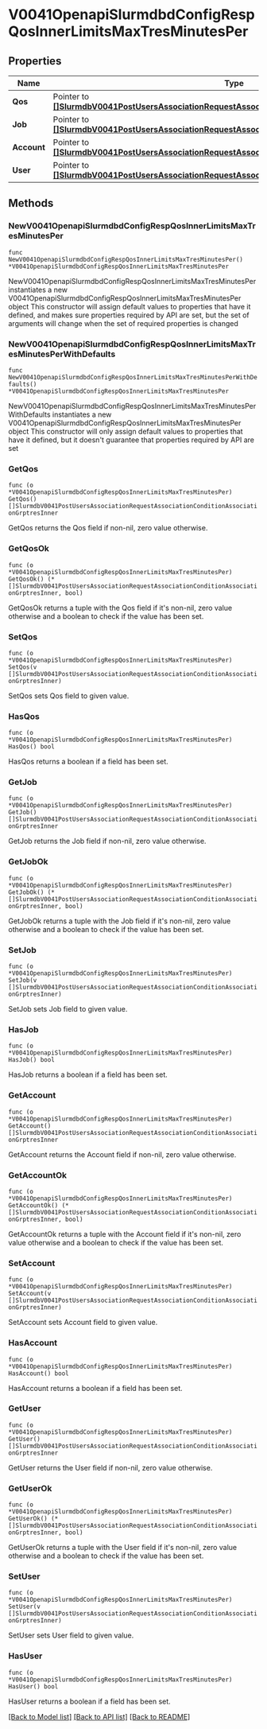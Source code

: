 # V0041OpenapiSlurmdbdConfigRespQosInnerLimitsMaxTresMinutesPer

## Properties

Name | Type | Description | Notes
------------ | ------------- | ------------- | -------------
**Qos** | Pointer to [**[]SlurmdbV0041PostUsersAssociationRequestAssociationConditionAssociationGrptresInner**](SlurmdbV0041PostUsersAssociationRequestAssociationConditionAssociationGrptresInner.md) | GrpTRESRunMins | [optional] 
**Job** | Pointer to [**[]SlurmdbV0041PostUsersAssociationRequestAssociationConditionAssociationGrptresInner**](SlurmdbV0041PostUsersAssociationRequestAssociationConditionAssociationGrptresInner.md) | MaxTRESMinsPerJob | [optional] 
**Account** | Pointer to [**[]SlurmdbV0041PostUsersAssociationRequestAssociationConditionAssociationGrptresInner**](SlurmdbV0041PostUsersAssociationRequestAssociationConditionAssociationGrptresInner.md) | MaxTRESRunMinsPerAccount | [optional] 
**User** | Pointer to [**[]SlurmdbV0041PostUsersAssociationRequestAssociationConditionAssociationGrptresInner**](SlurmdbV0041PostUsersAssociationRequestAssociationConditionAssociationGrptresInner.md) | MaxTRESRunMinsPerUser | [optional] 

## Methods

### NewV0041OpenapiSlurmdbdConfigRespQosInnerLimitsMaxTresMinutesPer

`func NewV0041OpenapiSlurmdbdConfigRespQosInnerLimitsMaxTresMinutesPer() *V0041OpenapiSlurmdbdConfigRespQosInnerLimitsMaxTresMinutesPer`

NewV0041OpenapiSlurmdbdConfigRespQosInnerLimitsMaxTresMinutesPer instantiates a new V0041OpenapiSlurmdbdConfigRespQosInnerLimitsMaxTresMinutesPer object
This constructor will assign default values to properties that have it defined,
and makes sure properties required by API are set, but the set of arguments
will change when the set of required properties is changed

### NewV0041OpenapiSlurmdbdConfigRespQosInnerLimitsMaxTresMinutesPerWithDefaults

`func NewV0041OpenapiSlurmdbdConfigRespQosInnerLimitsMaxTresMinutesPerWithDefaults() *V0041OpenapiSlurmdbdConfigRespQosInnerLimitsMaxTresMinutesPer`

NewV0041OpenapiSlurmdbdConfigRespQosInnerLimitsMaxTresMinutesPerWithDefaults instantiates a new V0041OpenapiSlurmdbdConfigRespQosInnerLimitsMaxTresMinutesPer object
This constructor will only assign default values to properties that have it defined,
but it doesn't guarantee that properties required by API are set

### GetQos

`func (o *V0041OpenapiSlurmdbdConfigRespQosInnerLimitsMaxTresMinutesPer) GetQos() []SlurmdbV0041PostUsersAssociationRequestAssociationConditionAssociationGrptresInner`

GetQos returns the Qos field if non-nil, zero value otherwise.

### GetQosOk

`func (o *V0041OpenapiSlurmdbdConfigRespQosInnerLimitsMaxTresMinutesPer) GetQosOk() (*[]SlurmdbV0041PostUsersAssociationRequestAssociationConditionAssociationGrptresInner, bool)`

GetQosOk returns a tuple with the Qos field if it's non-nil, zero value otherwise
and a boolean to check if the value has been set.

### SetQos

`func (o *V0041OpenapiSlurmdbdConfigRespQosInnerLimitsMaxTresMinutesPer) SetQos(v []SlurmdbV0041PostUsersAssociationRequestAssociationConditionAssociationGrptresInner)`

SetQos sets Qos field to given value.

### HasQos

`func (o *V0041OpenapiSlurmdbdConfigRespQosInnerLimitsMaxTresMinutesPer) HasQos() bool`

HasQos returns a boolean if a field has been set.

### GetJob

`func (o *V0041OpenapiSlurmdbdConfigRespQosInnerLimitsMaxTresMinutesPer) GetJob() []SlurmdbV0041PostUsersAssociationRequestAssociationConditionAssociationGrptresInner`

GetJob returns the Job field if non-nil, zero value otherwise.

### GetJobOk

`func (o *V0041OpenapiSlurmdbdConfigRespQosInnerLimitsMaxTresMinutesPer) GetJobOk() (*[]SlurmdbV0041PostUsersAssociationRequestAssociationConditionAssociationGrptresInner, bool)`

GetJobOk returns a tuple with the Job field if it's non-nil, zero value otherwise
and a boolean to check if the value has been set.

### SetJob

`func (o *V0041OpenapiSlurmdbdConfigRespQosInnerLimitsMaxTresMinutesPer) SetJob(v []SlurmdbV0041PostUsersAssociationRequestAssociationConditionAssociationGrptresInner)`

SetJob sets Job field to given value.

### HasJob

`func (o *V0041OpenapiSlurmdbdConfigRespQosInnerLimitsMaxTresMinutesPer) HasJob() bool`

HasJob returns a boolean if a field has been set.

### GetAccount

`func (o *V0041OpenapiSlurmdbdConfigRespQosInnerLimitsMaxTresMinutesPer) GetAccount() []SlurmdbV0041PostUsersAssociationRequestAssociationConditionAssociationGrptresInner`

GetAccount returns the Account field if non-nil, zero value otherwise.

### GetAccountOk

`func (o *V0041OpenapiSlurmdbdConfigRespQosInnerLimitsMaxTresMinutesPer) GetAccountOk() (*[]SlurmdbV0041PostUsersAssociationRequestAssociationConditionAssociationGrptresInner, bool)`

GetAccountOk returns a tuple with the Account field if it's non-nil, zero value otherwise
and a boolean to check if the value has been set.

### SetAccount

`func (o *V0041OpenapiSlurmdbdConfigRespQosInnerLimitsMaxTresMinutesPer) SetAccount(v []SlurmdbV0041PostUsersAssociationRequestAssociationConditionAssociationGrptresInner)`

SetAccount sets Account field to given value.

### HasAccount

`func (o *V0041OpenapiSlurmdbdConfigRespQosInnerLimitsMaxTresMinutesPer) HasAccount() bool`

HasAccount returns a boolean if a field has been set.

### GetUser

`func (o *V0041OpenapiSlurmdbdConfigRespQosInnerLimitsMaxTresMinutesPer) GetUser() []SlurmdbV0041PostUsersAssociationRequestAssociationConditionAssociationGrptresInner`

GetUser returns the User field if non-nil, zero value otherwise.

### GetUserOk

`func (o *V0041OpenapiSlurmdbdConfigRespQosInnerLimitsMaxTresMinutesPer) GetUserOk() (*[]SlurmdbV0041PostUsersAssociationRequestAssociationConditionAssociationGrptresInner, bool)`

GetUserOk returns a tuple with the User field if it's non-nil, zero value otherwise
and a boolean to check if the value has been set.

### SetUser

`func (o *V0041OpenapiSlurmdbdConfigRespQosInnerLimitsMaxTresMinutesPer) SetUser(v []SlurmdbV0041PostUsersAssociationRequestAssociationConditionAssociationGrptresInner)`

SetUser sets User field to given value.

### HasUser

`func (o *V0041OpenapiSlurmdbdConfigRespQosInnerLimitsMaxTresMinutesPer) HasUser() bool`

HasUser returns a boolean if a field has been set.


[[Back to Model list]](../README.md#documentation-for-models) [[Back to API list]](../README.md#documentation-for-api-endpoints) [[Back to README]](../README.md)


